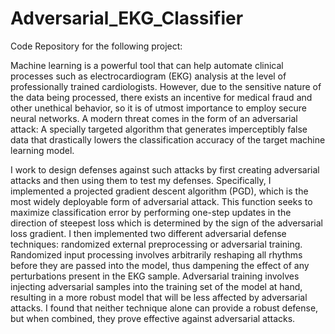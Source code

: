 # Adversarial_EKG_Classifier
Code Repository for the following project:

Machine learning is a powerful tool that can help automate clinical processes such as electrocardiogram (EKG) analysis at the level of professionally trained cardiologists. However, due to the sensitive nature of the data being processed, there exists an incentive for medical fraud and other unethical behavior, so it is of utmost importance to employ secure neural networks. A modern threat comes in the form of an adversarial attack: A specially targeted algorithm that generates imperceptibly false data that drastically lowers the classification accuracy of the target machine learning model.

I work to design defenses against such attacks by first creating adversarial attacks and then using them to test my defenses. Specifically, I implemented a projected gradient descent algorithm (PGD), which is the most widely deployable form of adversarial attack. This function seeks to maximize classification error by performing one-step updates in the direction of steepest loss which is determined by the sign of the adversarial loss gradient. I then implemented two different adversarial defense techniques: randomized external preprocessing or adversarial training. Randomized input processing involves arbitrarily reshaping all rhythms before they are passed into the model, thus dampening the effect of any perturbations present in the EKG sample. Adversarial training involves injecting adversarial samples into the training set of the model at hand, resulting in a more robust model that will be less affected by adversarial attacks. I found that neither technique alone can provide a robust defense, but when combined, they prove effective against adversarial attacks.
